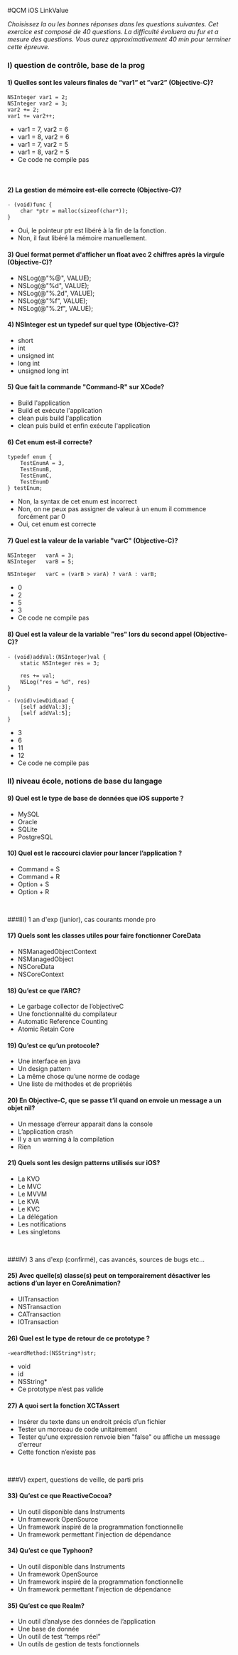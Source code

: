 #QCM iOS LinkValue


*Choisissez la ou les bonnes réponses dans les questions suivantes. Cet exercice est composé de 40 questions. La difficulté évoluera au fur et a mesure des questions. Vous aurez approximativement 40 min pour terminer cette épreuve.* 


### I) question de contrôle, base de la prog

#### 1) Quelles sont les valeurs finales de “var1” et ”var2” (Objective-C)?

	NSInteger var1 = 2;
	NSInteger var2 = 3;
	var2 += 2;
	var1 += var2++;

* var1 = 7, var2 = 6
* var1 = 8, var2 = 6
* var1 = 7, var2 = 5
* var1 = 8, var2 = 5
* Ce code ne compile pas

<br/>

#### 2) La gestion de mémoire est-elle correcte (Objective-C)?

	- (void)func {
		char *ptr = malloc(sizeof(char*));
	}

* Oui, le pointeur ptr est libéré à la fin de la fonction.
* Non, il faut libéré la mémoire manuellement.


#### 3) Quel format permet d'afficher un float avec 2 chiffres après la virgule (Objective-C)?

* NSLog(@"%@", VALUE);
* NSLog(@"%d", VALUE);
* NSLog(@"%.2d", VALUE);
* NSLog(@"%f", VALUE);
* NSLog(@"%.2f", VALUE);

#### 4) NSInteger est un typedef sur quel type (Objective-C)?

* short
* int
* unsigned int
* long int
* unsigned long int

#### 5) Que fait la commande "Command-R" sur XCode?

* Build l'application
* Build et exécute l'application
* clean puis build l'application
* clean puis build et enfin exécute l'application

#### 6) Cet enum est-il correcte?

	typedef enum {
		TestEnumA = 3,
		TestEnumB,
		TestEnumC,
		TestEnumD
	} testEnum;

* Non, la syntax de cet enum est incorrect 
* Non, on ne peux pas assigner de valeur à un enum il commence forcément par 0
* Oui, cet enum est correcte 

#### 7) Quel est la valeur de la variable "varC" (Objective-C)?

	NSInteger	varA = 3;
	NSInteger	varB = 5;
	
	NSInteger	varC = (varB > varA) ? varA : varB;
	
* 0
* 2
* 5
* 3
* Ce code ne compile pas

#### 8) Quel est la valeur de la variable "res" lors du second appel (Objective-C)?

	- (void)addVal:(NSInteger)val {
		static NSInteger res = 3;
		
		res += val;
		NSLog("res = %d", res)
	}
	
	- (void)viewDidLoad {
		[self addVal:3];
		[self addVal:5];
	}
	
* 3
* 6
* 11
* 12
* Ce code ne compile pas

### II) niveau école, notions de base du langage

#### 9) Quel est le type de base de données que iOS supporte ?

* MySQL
* Oracle
* SQLite
* PostgreSQL

#### 10) Quel est le raccourci clavier pour lancer l’application ?

* Command + S
* Command + R
* Option + S
* Option + R

<br/>


###III) 1 an d'exp (junior), cas courants monde pro

#### 17) Quels sont les classes utiles pour faire fonctionner CoreData

* NSManagedObjectContext
* NSManagedObject
* NSCoreData
* NSCoreContext

#### 18) Qu’est ce que l’ARC?

* Le garbage collector de l’objectiveC
* Une fonctionnalité du compilateur
* Automatic Reference Counting
* Atomic Retain Core

#### 19) Qu’est ce qu’un protocole?

* Une interface en java
* Un design pattern
* La même chose qu’une norme de codage
* Une liste de méthodes et de propriétés

#### 20) En Objective-C, que se passe t’il quand on envoie un message a un objet nil?

* Un message d’erreur apparait dans la console
* L’application crash
* Il y a un warning à la compilation
* Rien

#### 21) Quels sont les design patterns utilisés sur iOS?

* La KVO
* Le MVC
* Le MVVM
* Le KVA
* Le KVC
* La délégation
* Les notifications
* Les singletons

<br/>


###IV) 3 ans d'exp (confirmé), cas avancés, sources de bugs etc...

#### 25) Avec quelle(s) classe(s) peut on temporairement désactiver les actions d’un layer en CoreAnimation?

* UITransaction
* NSTransaction
* CATransaction
* IOTransaction

#### 26) Quel est le type de retour de ce prototype ?
	
	-weardMethod:(NSString*)str;	

* void
* id
* NSString*
* Ce prototype n’est pas valide


#### 27) A quoi sert la fonction XCTAssert
	
* Insérer du texte dans un endroit précis d’un fichier
* Tester un morceau de code unitairement
* Tester qu'une expression renvoie bien "false" ou affiche un message d'erreur
* Cette fonction n’existe pas


<br/>


###V) expert, questions de veille, de parti pris


#### 33) Qu’est ce que ReactiveCocoa?

* Un outil disponible dans Instruments
* Un framework OpenSource
* Un framework inspiré de la programmation fonctionnelle
* Un framework permettant l’injection de dépendance

#### 34) Qu’est ce que Typhoon?

* Un outil disponible dans Instruments
* Un framework OpenSource
* Un framework inspiré de la programmation fonctionnelle
* Un framework permettant l’injection de dépendance

#### 35) Qu’est ce que Realm?
	
* Un outil d’analyse des données de l’application
* Une base de donnée
* Un outil de test “temps réel”
* Un outils de gestion de tests fonctionnels




